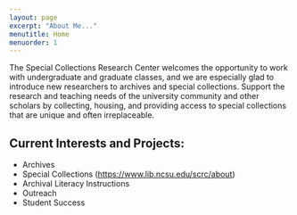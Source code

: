 ```yaml
---
layout: page
excerpt: "About Me..."
menutitle: Home
menuorder: 1
---
```


The Special Collections Research Center welcomes the opportunity to work with undergraduate and graduate classes, and we are especially glad to introduce new researchers to archives and special collections. Support the research and teaching needs of the university community and other scholars by collecting, housing, and providing access to special collections that are unique and often irreplaceable.

## Current Interests and Projects:

- Archives
- Special Collections (https://www.lib.ncsu.edu/scrc/about)
- Archival Literacy Instructions
- Outreach
- Student Success
